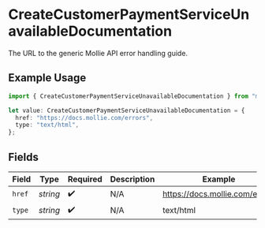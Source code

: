 # CreateCustomerPaymentServiceUnavailableDocumentation

The URL to the generic Mollie API error handling guide.

## Example Usage

```typescript
import { CreateCustomerPaymentServiceUnavailableDocumentation } from "mollie-api-typescript/models/operations";

let value: CreateCustomerPaymentServiceUnavailableDocumentation = {
  href: "https://docs.mollie.com/errors",
  type: "text/html",
};
```

## Fields

| Field                          | Type                           | Required                       | Description                    | Example                        |
| ------------------------------ | ------------------------------ | ------------------------------ | ------------------------------ | ------------------------------ |
| `href`                         | *string*                       | :heavy_check_mark:             | N/A                            | https://docs.mollie.com/errors |
| `type`                         | *string*                       | :heavy_check_mark:             | N/A                            | text/html                      |